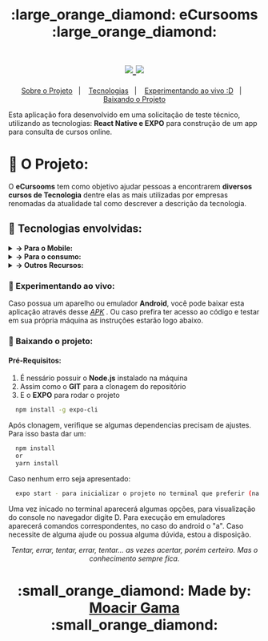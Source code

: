 <h1 align=center >
  :large_orange_diamond: eCursooms :large_orange_diamond:
</h1>

<div align="center">
  <h1 align=center> 
     <a href="https://reactnative.dev/docs/getting-started">
      <img src="https://img.shields.io/badge/Mobile-React--Native-green">
    </a>
    <a href="https://docs.expo.io/">
      <img src="https://img.shields.io/badge/Mobile-Expo-9cf">
    </a>
  </h1>
</div> 

<p align="center">
  <a href="#white_square_button-o-projeto">Sobre o Projeto</a>&nbsp;&nbsp;&nbsp;|&nbsp;&nbsp;&nbsp;
  <a href="#black_square_button-tecnologias-envolvidas">Tecnologias</a>&nbsp;&nbsp;&nbsp;|&nbsp;&nbsp;&nbsp;
  <a href="#black_square_button-experimentando-ao-vivo">Experimentando ao vivo :D</a>&nbsp;&nbsp;&nbsp;|&nbsp;&nbsp;&nbsp;
  <a href="#black_square_button-baixando-o-projeto">Baixando o Projeto</a>
</p>

Esta aplicação fora desenvolvido em uma solicitação de teste técnico,
utilizando as tecnologias: **React Native e EXPO** para
construção de um app para consulta de cursos online.

# :white_square_button: O Projeto:
  O **eCursooms** tem como objetivo ajudar pessoas a encontrarem **diversos cursos de Tecnologia** dentre elas
as mais utilizadas por empresas renomadas da atualidade tal como descrever a descrição da tecnologia.
  
## :black_square_button: Tecnologias envolvidas:

<details>  

  <summary> <b> &rarr; Para o Mobile: </b> </summary>
  
  #### :iphone: Mobile JSON info: <i><kbd> [package.json](./package.json) </kbd></i>

- [x] <b>Expo:</b> <i>Para o desenvolvimento mobile mais eficiente </i>
- [x] <b>Expo Constants:</b> <i>Para uso de recursos do android, no caso deste projeto o StatusBarHeight.</i>
- [x] <b>Expo StatusBar:</b> <i>Para atribuição de características à Status Bar do app.</i>
- [x] <b>React Navigation /Stack:</b> <i>Para navegação entre telas</i>


</details>

<details>

  <summary> <b> &rarr; Para o consumo: </b> </summary>
  
  #### :cloud: Server JSON info: <i><kbd> [curses.json](./src/database/curses.json) </kbd></i>

- [x] <b>Arquivo em JSON:</b> <i> Com as informações para o consumo</i>
- [x] <b>Repósitorio Github:</b> <i>Onde foi alocado imagens para consumo externo</i>

</details>

<details>

  <summary> <b> &rarr; Outros Recursos: </b> </summary>

- [x] <b>Expo/vector-icons:</b> <i>Estilização de ícones</i>
- [x] <b>Chocolatey:</b> <i>Como Package Manager do Windows por onde instalei o Node e o Yarn (no lugar do NPM);</i>
- [x] <b>Yarn:</b> <i>Neste projeto foi utilizado o <b>Yarn</b>, mas você pode utilizar o NPM normalmente</i>
- [x] <b>Editor:</b> <i> [Visual Studio Code](https://code.visualstudio.com/) </i>
- [x] <b>Android Studio:</b> <i>Para utlização do Emulador de Android, na qual foi utilizado em maior parte do projeto</i>

</details>

### :black_square_button: Experimentando ao vivo:
  Caso possua um aparelho ou emulador <b>Android</b>, você pode baixar esta aplicação através desse <i> [APK](https://expo.io/artifacts/0056eda5-6ba6-452e-a86a-99818c0d7d92) </i>.
 Ou caso prefira ter acesso ao código e testar em sua própria máquina as instruções estarão logo abaixo.
 
### :black_square_button: Baixando o projeto:
#### Pré-Requisitos:
  1. É nessário possuir o **Node.js** instalado na máquina
  2. Assim como o **GIT** para a clonagem do repositório
  3. E o **EXPO** para rodar o projeto
  ```sh
    npm install -g expo-cli 
  ```
  
 Após clonagem, verifique se algumas dependencias precisam de ajustes.
 Para isso basta dar um:
  ```sh
    npm install
    or
    yarn install
  ```
  
 Caso nenhum erro seja apresentado:
  ```sh
    expo start - para inicializar o projeto no terminal que preferir (na pasta onde o projeto foi clonado)
  ```
  Uma vez inicado no terminal aparecerá algumas opções, para visualização do console no navegador digite D.
  Para execução em emuladores aparecerá comandos correspondentes, no caso do android o "a".
  Caso necessite de alguma ajude ou possua alguma dúvida, estou a disposição.
 
 
 
 <div align="center">
 <p> <i>Tentar, errar, tentar, errar, tentar... as vezes acertar, porém certeiro. Mas o conhecimento sempre fica.</i></p>
  </div>
 
 
 <div align="center">
   <h1 align="center"> :small_orange_diamond: Made by: <a href="https://www.linkedin.com/in/gama-leal" /> Moacir Gama </a> :small_orange_diamond: </h1> 
 </div>
 
 
